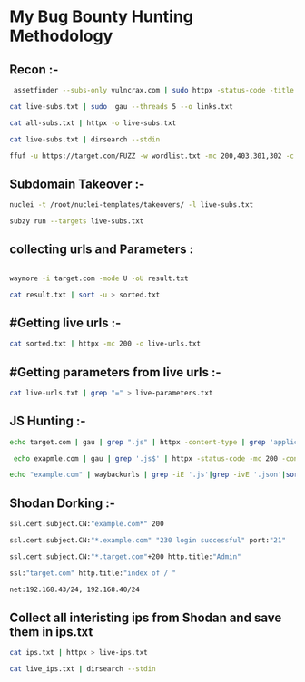 <h1>My Bug Bounty Hunting Methodology</h1>



<h2>Recon :-</h2>


```bash
 assetfinder --subs-only vulncrax.com | sudo httpx -status-code -title -tech-detect -mc 200 -o live-subs.txt 
```


```bash
cat live-subs.txt | sudo  gau --threads 5 --o links.txt
```

```bash
cat all-subs.txt | httpx -o live-subs.txt
```

```bash
cat live-subs.txt | dirsearch --stdin
```

```bash
ffuf -u https://target.com/FUZZ -w wordlist.txt -mc 200,403,301,302 -c true -v -o output.txt
```
<h2>Subdomain Takeover :-</h2>

```bash
nuclei -t /root/nuclei-templates/takeovers/ -l live-subs.txt
```
```bash
subzy run --targets live-subs.txt
```





<h2>collecting urls and Parameters :</h2>

```bash

waymore -i target.com -mode U -oU result.txt
```

```bash
cat result.txt | sort -u > sorted.txt
```

<h2>#Getting live urls :-</h2>

```bash
cat sorted.txt | httpx -mc 200 -o live-urls.txt
```

<h2>#Getting parameters from live urls :-</h2>

```bash
cat live-urls.txt | grep "=" > live-parameters.txt
```

<h2>JS Hunting :-</h2>

```bash
echo target.com | gau | grep ".js" | httpx -content-type | grep 'application/javascript'" | awk '{print $1}' | nuclei -t /root/nuclei-templates/exposures/ -silent > secrets.txt
```

```bash
 echo exapmle.com | gau | grep '.js$' | httpx -status-code -mc 200 -content-type | grep 'application/javascript'

```
```bash
echo "example.com" | waybackurls | grep -iE '.js'|grep -ivE '.json'|sort -u  > j.txt
```

<h2>Shodan Dorking :-</h2>

```bash
ssl.cert.subject.CN:"example.com*" 200
```

```bash
ssl.cert.subject.CN:"*.example.com" "230 login successful" port:"21"
```
```bash
ssl.cert.subject.CN:"*.target.com"+200 http.title:"Admin"
```

```bash
ssl:"target.com" http.title:"index of / "
```
```bash
net:192.168.43/24, 192.168.40/24
```
<h2>Collect all interisting ips from Shodan and save them in ips.txt</h2>

```bash
cat ips.txt | httpx > live-ips.txt
```

```bash
cat live_ips.txt | dirsearch --stdin
```











